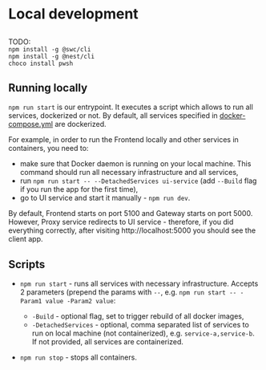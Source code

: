 # Local development

##
TODO: <br/>
`npm install -g @swc/cli` <br/>
`npm install -g @nest/cli` <br/>
`choco install pwsh` <br/>

## Running locally
`npm run start` is our entrypoint. It executes a script which allows to run all services, dockerized or not. By default, all services specified in [docker-compose.yml](./docker-compose.yml) are dockerized.

For example, in order to run the Frontend locally and other services in containers, you need to:
- make sure that Docker daemon is running on your local machine. This command should run all necessary infrastructure and all services,
- run `npm run start -- --DetachedServices ui-service` (add `--Build` flag if you run the app for the first time),
- go to UI service and start it manually - `npm run dev`.

By default, Frontend starts on port 5100 and Gateway starts on port 5000.
However, Proxy service redirects to UI service - therefore, if you did everything correctly, after visiting http://localhost:5000 you should see the client app.

## Scripts
- `npm run start` - runs all services with necessary infrastructure. Accepts 2 parameters (prepend the params with `--`, e.g. `npm run start -- -Param1 value -Param2 value`:
    - `-Build` - optional flag, set to trigger rebuild of all docker images,
    - `-DetachedServices` - optional, comma separated list of services to run on local machine (not containerized), e.g. `service-a,service-b`. If not provided, all services are containerized.
  
- `npm run stop` - stops all containers.
